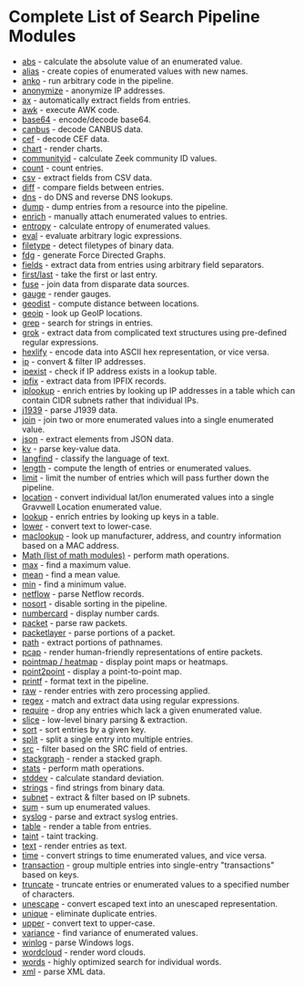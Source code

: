 # Complete List of Search Pipeline Modules

* [abs](abs/abs.md) - calculate the absolute value of an enumerated value.
* [alias](alias/alias.md) - create copies of enumerated values with new names.
* [anko](anko/anko.md) - run arbitrary code in the pipeline.
* [anonymize](anonymize/anonymize.md) - anonymize IP addresses.
* [ax](ax/ax.md) - automatically extract fields from entries.
* [awk](awk/awk.md) - execute AWK code.
* [base64](base64/base64.md) - encode/decode base64.
* [canbus](canbus/canbus.md) - decode CANBUS data.
* [cef](cef/cef.md) - decode CEF data.
* [chart](chart/chart.md) - render charts.
* [communityid](communityid/communityid.md) - calculate Zeek community ID values.
* [count](math/math.md#Count) - count entries.
* [csv](csv/csv.md) - extract fields from CSV data.
* [diff](diff/diff.md) - compare fields between entries.
* [dns](dns/dns.md) - do DNS and reverse DNS lookups.
* [dump](dump/dump.md) - dump entries from a resource into the pipeline.
* [enrich](enrich/enrich.md) - manually attach enumerated values to entries.
* [entropy](entropy/entropy.md) - calculate entropy of enumerated values.
* [eval](eval/eval.md) - evaluate arbitrary logic expressions.
* [filetype](filetype/filetype.md) - detect filetypes of binary data.
* [fdg](fdg/fdg.md) - generate Force Directed Graphs.
* [fields](fields/fields.md) - extract data from entries using arbitrary field separators.
* [first/last](firstlast/firstlast.md) - take the first or last entry.
* [fuse](fuse/fuse.md) - join data from disparate data sources.
* [gauge](gauge/gauge.md) - render gauges.
* [geodist](geodist/geodist.md) - compute distance between locations.
* [geoip](geoip/geoip.md) - look up GeoIP locations.
* [grep](grep/grep.md) - search for strings in entries.
* [grok](grok/grok.md) - extract data from complicated text structures using pre-defined regular expressions.
* [hexlify](hexlify/hexlify.md) - encode data into ASCII hex representation, or vice versa.
* [ip](ip/ip.md) - convert & filter IP addresses.
* [ipexist](ipexist/ipexist.md) - check if IP address exists in a lookup table.
* [ipfix](ipfix/ipfix.md) - extract data from IPFIX records.
* [iplookup](iplookup/iplookup.md) - enrich entries by looking up IP addresses in a table which can contain CIDR subnets rather that individual IPs.
* [j1939](j1939/j1939.md) - parse J1939 data.
* [join](join/join.md) - join two or more enumerated values into a single enumerated value.
* [json](json/json.md) - extract elements from JSON data.
* [kv](kv/kv.md) - parse key-value data.
* [langfind](langfind/langfind.md) - classify the language of text.
* [length](length/length.md) - compute the length of entries or enumerated values.
* [limit](limit/limit.md) - limit the number of entries which will pass further down the pipeline.
* [location](location/location.md) - convert individual lat/lon enumerated values into a single Gravwell Location enumerated value.
* [lookup](lookup/lookup.md) - enrich entries by looking up keys in a table.
* [lower](upperlower/upperlower.md) - convert text to lower-case.
* [maclookup](maclookup/maclookup.md) - look up manufacturer, address, and country information based on a MAC address.
* [Math (list of math modules)](math/math.md) - perform math operations.
* [max](math/math.md#Max) - find a maximum value.
* [mean](math/math.md#Mean) - find a mean value.
* [min](math/math.md#Min) - find a minimum value.
* [netflow](netflow/netflow.md) - parse Netflow records.
* [nosort](nosort/nosort.md) - disable sorting in the pipeline.
* [numbercard](gauge/gauge.md) - display number cards.
* [packet](packet/packet.md) - parse raw packets.
* [packetlayer](packetlayer/packetlayer.md) - parse portions of a packet.
* [path](path/path.md) - extract portions of pathnames.
* [pcap](pcap/pcap.md) - render human-friendly representations of entire packets.
* [pointmap / heatmap](map/map.md) - display point maps or heatmaps.
* [point2point](point2point/point2point.md) - display a point-to-point map.
* [printf](printf/printf.md) - format text in the pipeline.
* [raw](raw/raw.md) - render entries with zero processing applied.
* [regex](regex/regex.md) - match and extract data using regular expressions.
* [require](require/require.md) - drop any entries which lack a given enumerated value.
* [slice](slice/slice.md) - low-level binary parsing & extraction.
* [sort](sort/sort.md) - sort entries by a given key.
* [split](split/split.md) - split a single entry into multiple entries.
* [src](src/src.md) - filter based on the SRC field of entries.
* [stackgraph](stackgraph/stackgraph.md) - render a stacked graph.
* [stats](stats/stats.md) - perform math operations.
* [stddev](math/math.md#Stddev) - calculate standard deviation.
* [strings](strings/strings.md) - find strings from binary data.
* [subnet](subnet/subnet.md) - extract & filter based on IP subnets.
* [sum](math/math.md#Sum) - sum up enumerated values.
* [syslog](syslog/syslog.md) - parse and extract syslog entries.
* [table](table/table.md) - render a table from entries.
* [taint](taint/taint.md) - taint tracking.
* [text](text/text.md) - render entries as text.
* [time](time/time.md) - convert strings to time enumerated values, and vice versa.
* [transaction](transaction/transaction.md) - group multiple entries into single-entry "transactions" based on keys.
* [truncate](truncate/truncate.md) - truncate entries or enumerated values to a specified number of characters.
* [unescape](unescape/unescape.md) - convert escaped text into an unescaped representation.
* [unique](math/math.md#Unique) - eliminate duplicate entries.
* [upper](upperlower/upperlower.md) - convert text to upper-case.
* [variance](math/math.md#Variance) - find variance of enumerated values.
* [winlog](winlog/winlog.md) - parse Windows logs.
* [wordcloud](wordcloud/wordcloud.md) - render word clouds.
* [words](words/words.md) - highly optimized search for individual words.
* [xml](xml/xml.md) - parse XML data.
